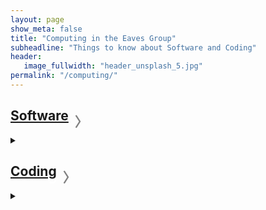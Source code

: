 ```yaml
---
layout: page
show_meta: false
title: "Computing in the Eaves Group"
subheadline: "Things to know about Software and Coding"
header:
   image_fullwidth: "header_unsplash_5.jpg"
permalink: "/computing/"
---
```


## [Software]("/programs/")

<details>

<summary><h2 style="float:left; color:white; margin: -35px 0px 0px 0px">Software<div id="dropdown-software" onClick="changeDropdown(this.id)" style="color:gray; float:right; margin: -2px 0px 0px 10px">〉</div></h2></summary>

{% assign titles = "" | split: "" %}
{% for post in site.tags.programs %}
    {% assign titles = titles | push: post.title %}
{% endfor %}
{% assign sorted_titles = titles | sort_natural %}

<div>
    {% for p in sorted_titles %}
    {% assign matched_post = site.tags.programs | where:"title",p %}
    {% assign post = matched_post[0] %}
    <h4><a href="{{ site.url }}{{ site.baseurl }}{{ post.url }}">{{ post.title }}</a></h4>
    {% endfor %}
</div>
</details>

## [Coding]("/coding/")

<details>

<summary><h2 style="float:left; color:white; margin: -35px 0px 0px 0px">Coding<div id="dropdown-software" onClick="changeDropdown(this.id)" style="color:gray; float:right; margin: -2px 0px 0px 10px">〉</div></h2></summary>

{% assign titles = "" | split: "" %}
{% for post in site.tags.coding %}
    {% assign titles = titles | push: post.title %}
{% endfor %}
{% assign sorted_titles = titles | sort_natural %}

<div>
    {% for p in sorted_titles %}
    {% assign matched_post = site.tags.coding | where:"title",p %}
    {% assign post = matched_post[0] %}
    <h4><a href="{{ site.url }}{{ site.baseurl }}{{ post.url }}">{{ post.title }}</a></h4>
    {% endfor %}
</div>

</details>

<script>
function changeDropdown(id) {
  var x = document.getElementById(id);
  var el = document.getElementById('exHeader');
  var style = window.getComputedStyle(el, null).getPropertyValue('font-size');
  var fontSize = parseFloat(style); 
  if (x.innerText === "〉") {
    x.innerText = "﹀";
    x.style.fontSize = (fontSize+7)+'px';
    x.style.margin = "0px 0px 0px 10px";
  } else {
  	x.innerHTML = "〉";
    x.style.fontSize = style;
    x.style.margin = "-2px 0px 0px 10px";
  }
}
</script>